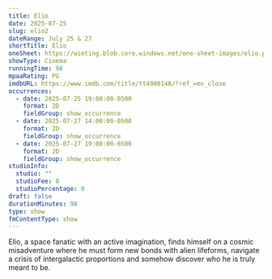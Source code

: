 ```yaml
---
title: Elio
date: 2025-07-25
slug: elio2
dateRange: July 25 & 27
shortTitle: Elio
oneSheet: https://wieting.blob.core.windows.net/one-sheet-images/elio.png
showType: Cinema
runningTime: 98
mpaaRating: PG
imdbURL: https://www.imdb.com/title/tt4900148/?ref_=mv_close
occurrences:
  - date: 2025-07-25 19:00:00-0500
    format: 2D
    fieldGroup: show_occurrence
  - date: 2025-07-27 14:00:00-0500
    format: 2D
    fieldGroup: show_occurrence
  - date: 2025-07-27 19:00:00-0500
    format: 2D
    fieldGroup: show_occurrence
studioInfo:
  studio: ""
  studioFee: 0
  studioPercentage: 0
draft: false
durationMinutes: 98
type: show
fmContentType: show
---
```

Elio, a space fanatic with an active imagination, finds himself on a cosmic misadventure where he must form new bonds with alien lifeforms, navigate a crisis of intergalactic proportions and somehow discover who he is truly meant to be.